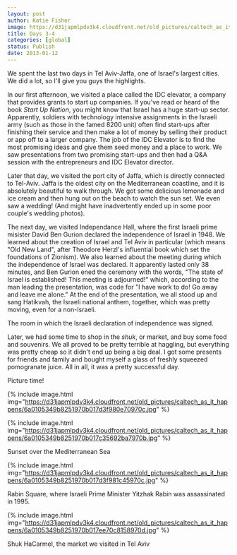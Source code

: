 ```yaml
---
layout: post
author: Katie Fisher
image: https://d31japmlpdv3k4.cloudfront.net/old_pictures/caltech_as_it_happens/6a0105349b8251970b017c35694390970b.jpg
title: Days 3-4
categories: [global]
status: Publish
date: 2013-01-12
---
```


We spent the last two days in Tel Aviv-Jaffa, one of Israel's largest cities. We did a lot, so I'll give you guys the highlights.

In our first afternoon, we visited a place called the IDC elevator, a company that provides grants to start up companies. If you've read or heard of the book *Start Up Nation*, you might know that Israel has a huge start-up sector. Apparently, soldiers with technology intensive assignments in the Israeli army (such as those in the famed 8200 unit) often find start-ups after finishing their service and then make a lot of money by selling their product or app off to a larger company. The job of the IDC Elevator is to find the most promising ideas and give them seed money and a place to work. We saw presentations from two promising start-ups and then had a Q&amp;A session with the entrepreneurs and IDC Elevator director.

Later that day, we visited the port city of Jaffa, which is directly connected to Tel-Aviv. Jaffa is the oldest city on the Mediterranean coastline, and it is absolutely beautiful to walk through. We got some delicious lemonade and ice cream and then hung out on the beach to watch the sun set. We even saw a wedding! (And might have inadvertently ended up in some poor couple's wedding photos).

The next day, we visited Independance Hall, where the first Israeli prime misister David Ben Gurion declared the independence of Israel in 1948. We learned about the creation of Israel and Tel Aviv in particular (which means "Old New Land", after Theodore Herzl's influential book which set the foundations of Zionism). We also learned about the meeting during which the independence of Israel was declared. It apparently lasted only 38 minutes, and Ben Gurion ened the ceremony with the words, "The state of Israel is established! This meeting is adjourned!" which, according to the man leading the presentation, was code for "I have work to do! Go away and leave me alone." At the end of the presentation, we all stood up and sang Hatikvah, the Israeli national anthem, together, which was pretty moving, even for a non-Israeli.

The room in which the Israeli declaration of independence was signed.

Later, we had some time to shop in the *shuk*, or market, and buy some food and souvenirs. We all proved to be pretty terrible at haggling, but everything was pretty cheap so it didn't end up being a big deal. I got some presents for friends and family and bought myself a glass of freshly squeezed pomogranate juice. All in all, it was a pretty successful day.

Picture time!


{% include image.html img="https://d31japmlpdv3k4.cloudfront.net/old_pictures/caltech_as_it_happens/6a0105349b8251970b017d3f980e70970c.jpg" %}


{% include image.html img="https://d31japmlpdv3k4.cloudfront.net/old_pictures/caltech_as_it_happens/6a0105349b8251970b017c35692ba7970b.jpg" %}

Sunset over the Mediterranean Sea


{% include image.html img="https://d31japmlpdv3k4.cloudfront.net/old_pictures/caltech_as_it_happens/6a0105349b8251970b017d3f981c45970c.jpg" %}

Rabin Square, where Israeli Prime Minister Yitzhak Rabin was assassinated in 1995.


{% include image.html img="https://d31japmlpdv3k4.cloudfront.net/old_pictures/caltech_as_it_happens/6a0105349b8251970b017ee70c8158970d.jpg" %}

Shuk HaCarmel, the market we visited in Tel Aviv
